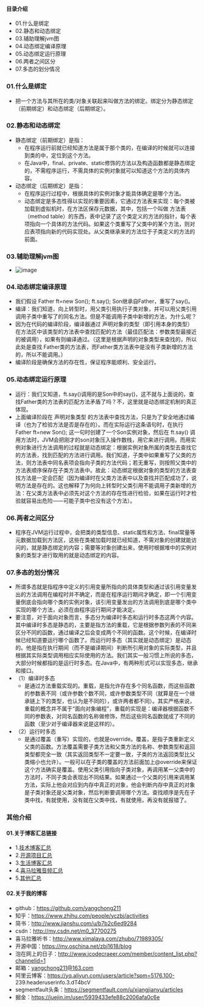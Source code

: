 #### 目录介绍
- 01.什么是绑定
- 02.静态和动态绑定
- 03.辅助理解jvm图
- 04.动态绑定编译原理
- 05.动态绑定运行原理
- 06.两者之间区分
- 07.多态的划分情况



### 01.什么是绑定
- 把一个方法与其所在的类/对象关联起来叫做方法的绑定。绑定分为静态绑定（前期绑定）和动态绑定（后期绑定）。



### 02.静态和动态绑定
- 静态绑定（前期绑定）是指：
    - 在程序运行前就已经知道方法是属于那个类的，在编译的时候就可以连接到类的中，定位到这个方法。
    - 在Java中，final、private、static修饰的方法以及构造函数都是静态绑定的，不需程序运行，不需具体的实例对象就可以知道这个方法的具体内容。
- 动态绑定（后期绑定）是指：
    - 在程序运行过程中，根据具体的实例对象才能具体确定是哪个方法。
    - 动态绑定是多态性得以实现的重要因素，它通过方法表来实现：每个类被加载到虚拟机时，在方法区保存元数据，其中，包括一个叫做 方法表（method table）的东西，表中记录了这个类定义的方法的指针，每个表项指向一个具体的方法代码。如果这个类重写了父类中的某个方法，则对应表项指向新的代码实现处。从父类继承来的方法位于子类定义的方法的前面。



### 03.辅助理解jvm图
- ![image](https://upload-images.jianshu.io/upload_images/4432347-b99dcdfae5b31b5d.png?imageMogr2/auto-orient/strip%7CimageView2/2/w/1240)


### 04.动态绑定编译原理
- 我们假设 Father ft=new Son();  ft.say();  Son继承自Father，重写了say()。
- 编译：我们知道，向上转型时，用父类引用执行子类对象，并可以用父类引用调用子类中重写了的同名方法。但是不能调用子类中新增的方法，为什么呢？
- 因为在代码的编译阶段，编译器通过 声明对象的类型（即引用本身的类型） 在方法区中该类型的方法表中查找匹配的方法（最佳匹配法：参数类型最接近的被调用），如果有则编译通过。（这里是根据声明的对象类型来查找的，所以此处是查找 Father类的方法表，而Father类方法表中是没有子类新增的方法的，所以不能调用。）
- 编译阶段是确保方法的存在性，保证程序能顺利、安全运行。


### 05.动态绑定运行原理
- 运行：我们又知道，ft.say()调用的是Son中的say()，这不就与上面说的，查找Father类的方法表的匹配方法矛盾了吗？不，这里就是动态绑定机制的真正体现。
- 上面编译阶段在 声明对象类型 的方法表中查找方法，只是为了安全地通过编译（也为了检验方法是否是存在的）。而在实际运行这条语句时，在执行 Father ft=new Son(); 这一句时创建了一个Son实例对象，然后在 ft.say() 调用方法时，JVM会把刚才的son对象压入操作数栈，用它来进行调用。而用实例对象进行方法调用的过程就是动态绑定：根据实例对象所属的类型去查找它的方法表，找到匹配的方法进行调用。我们知道，子类中如果重写了父类的方法，则方法表中同名表项会指向子类的方法代码；若无重写，则按照父类中的方法表顺序保存在子类方法表中。故此：动态绑定根据对象的类型的方法表查找方法是一定会匹配（因为编译时在父类方法表中以及查找并匹配成功了，说明方法是存在的。这也解释了为何向上转型时父类引用不能调用子类新增的方法：在父类方法表中必须先对这个方法的存在性进行检验，如果在运行时才检验就容易出危险——可能子类中也没有这个方法）。



### 06.两者之间区分
- 程序在JVM运行过程中，会把类的类型信息、static属性和方法、final常量等元数据加载到方法区，这些在类被加载时就已经知道，不需对象的创建就能访问的，就是静态绑定的内容；需要等对象创建出来，使用时根据堆中的实例对象的类型才进行取用的就是动态绑定的内容。



### 07.多态的划分情况
- 所谓多态就是指程序中定义的引用变量所指向的具体类型和通过该引用变量发出的方法调用在编程时并不确定，而是在程序运行期间才确定，即一个引用变量倒底会指向哪个类的实例对象，该引用变量发出的方法调用到底是哪个类中实现的哪个方法，必须在由程序运行期间才能决定。
- 要注意，对于面向对象而言，多态分为编译时多态和运行时多态这两个内容。其中编译时多态是静态的，主要是指方法的重载，它是根据参数列表的不同来区分不同的函数，通过编译之后会变成两个不同的函数。这个时候，在编译时候已经知道要运行哪个函数了。而运行时多态（其实就是动态绑定）是动态的。他是指在执行期间（而不是编译期间）判断所引用对象的实际类型，并且根据其实际类型调用相应实际使用的方法。我们其实一般习惯上所说的多态，大部分时候都指的是运行时多态。在Java中，有两种形式可以实现多态，继承和接口。
- （1）编译时多态
    - 是通过方法重载实现的。重载，是指允许存在多个同名函数，而这些函数的参数表不同（或许参数个数不同，或许参数类型不同（就算是在一个继承链上下的类型，也认为是不同的），或许两者都不同）。其实严格来说，重载的概念并不属于“面向对象编程”，重载的实现是：编译器根据函数不同的参数表，对同名函数的名称做修饰，然后这些同名函数就成了不同的函数（至少对于编译器来说是这样的）。
- （2）运行时多态
    - 是通过覆盖（重写）实现的，也就是override。覆盖，是指子类重新定义父类的函数。方法覆盖需要子类方法和父类方法的名称、参数类型和返回类型都完全一致（其实返回类型不一定要一致，子类的方法返回类型比父类缩小也允许）。一般可以在子类的覆盖的方法前面加上@override来保证这个方法确实是覆盖。使用父类引用指向子类对象，再调用某一父类中的方法时，不同子类会表现出不同结果。如果通过一个父类的引用来调用某方法，实际上他会对应到内存中真正的对象，他会判断内存中真正的对象是子类对象还是父类对象，然后判断要调用哪个方法。查找顺序是先在子类中找，有就使用，没有就在父类中找，有就使用，再没有就报错了。



### 其他介绍
#### 01.关于博客汇总链接
- 1.[技术博客汇总](https://www.jianshu.com/p/614cb839182c)
- 2.[开源项目汇总](https://blog.csdn.net/m0_37700275/article/details/80863574)
- 3.[生活博客汇总](https://blog.csdn.net/m0_37700275/article/details/79832978)
- 4.[喜马拉雅音频汇总](https://www.jianshu.com/p/f665de16d1eb)
- 5.[其他汇总](https://www.jianshu.com/p/53017c3fc75d)



#### 02.关于我的博客
- github：https://github.com/yangchong211
- 知乎：https://www.zhihu.com/people/yczbj/activities
- 简书：http://www.jianshu.com/u/b7b2c6ed9284
- csdn：http://my.csdn.net/m0_37700275
- 喜马拉雅听书：http://www.ximalaya.com/zhubo/71989305/
- 开源中国：https://my.oschina.net/zbj1618/blog
- 泡在网上的日子：http://www.jcodecraeer.com/member/content_list.php?channelid=1
- 邮箱：yangchong211@163.com
- 阿里云博客：https://yq.aliyun.com/users/article?spm=5176.100- 239.headeruserinfo.3.dT4bcV
- segmentfault头条：https://segmentfault.com/u/xiangjianyu/articles
- 掘金：https://juejin.im/user/5939433efe88c2006afa0c6e





